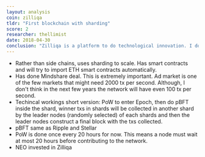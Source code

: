 ```yaml
---
layout: analysis
coin: zilliqa
tldr: "First blockchain with sharding"
score: 2
researcher: thellimist
date: 2018-04-30
conclusion: "Zilliqa is a platform to do technological innovation. I doesn't stand a chance to compete with Ethereum."
---
```


- Rather than side chains, uses sharding to scale. Has smart contracts and will try to import ETH smart contracts automatically.  
- Has done Mindshare deal. This is extremely important. Ad market is one of the few markets that might need 2000 tx per second. Although, I don't think in the next few years the network will have even 100 tx per second.
- Techincal workings short version: PoW to enter Epoch, then do pBFT inside the shard, winner txs in shards will be collected in another shard by the leader nodes (randomly selected) of each shards and then the leader nodes construct a final block with the txs collected.  
- pBFT same as Ripple and Stellar  
- PoW is done once every 20 hours for now. This means a node must wait at most 20 hours before contributing to the network.
- NEO invested in Zilliqa
